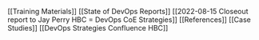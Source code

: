 [[Training Materials]]
[[State of DevOps Reports]]
[[2022-08-15 Closeout report to Jay Perry HBC = DevOps CoE Strategies]]
[[References]]
[[Case Studies]]
[[DevOps Strategies Confluence HBC]]
